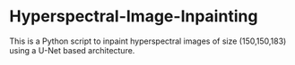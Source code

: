# Hyperspectral-Image-Inpainting
This is a Python script to inpaint hyperspectral images of size (150,150,183) using a U-Net based architecture.
